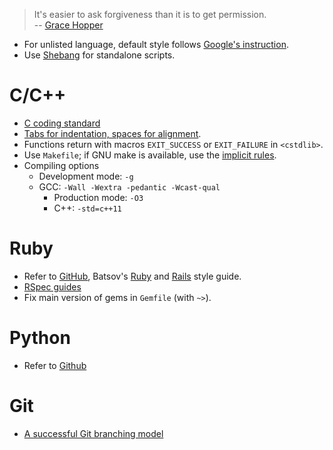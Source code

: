 > It's easier to ask forgiveness than it is to get permission.  
> -- [Grace Hopper](https://en.wikiquote.org/wiki/Grace_Hopper)

- For unlisted language, default style follows
  [Google's instruction](https://github.com/google/styleguide).
- Use [Shebang](http://en.wikipedia.org/wiki/Shebang_(Unix)) for standalone
  scripts.

# C/C++

- [C coding standard](https://users.ece.cmu.edu/~eno/coding/CCodingStandard.html)
- [Tabs for indentation, spaces for alignment](http://stackoverflow.com/a/8769873).
- Functions return with macros `EXIT_SUCCESS` or `EXIT_FAILURE` in `<cstdlib>`.
- Use `Makefile`; if GNU make is available, use the
  [implicit rules](https://www.gnu.org/software/make/manual/html_node/Implicit-Rules.html).
- Compiling options
    - Development mode: `-g`
    - GCC: `-Wall -Wextra -pedantic -Wcast-qual`
        - Production mode: `-O3`
        - C++: `-std=c++11`

# Ruby

- Refer to [GitHub](https://github.com/styleguide/ruby),
  Batsov's [Ruby](https://github.com/bbatsov/ruby-style-guide) and [Rails](https://github.com/bbatsov/rails-style-guide) style guide.
- [RSpec guides](http://betterspecs.org/)
- Fix main version of gems in `Gemfile` (with `~>`).

# Python

- Refer to [Github](https://www.python.org/dev/peps/pep-0008/)

# Git

- [A successful Git branching model](http://nvie.com/posts/a-successful-git-branching-model/)
